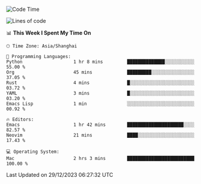 <!--START_SECTION:waka-->
![Code Time](http://img.shields.io/badge/Code%20Time-1%2C767%20hrs%2051%20mins-blue)

![Lines of code](https://img.shields.io/badge/From%20Hello%20World%20I%27ve%20Written-286.8%20thousand%20lines%20of%20code-blue)

📊 **This Week I Spent My Time On** 

```text
🕑︎ Time Zone: Asia/Shanghai

💬 Programming Languages: 
Python                   1 hr 8 mins         ██████████████░░░░░░░░░░░   55.00 % 
Org                      45 mins             █████████░░░░░░░░░░░░░░░░   37.05 % 
Rust                     4 mins              █░░░░░░░░░░░░░░░░░░░░░░░░   03.72 % 
YAML                     3 mins              █░░░░░░░░░░░░░░░░░░░░░░░░   03.20 % 
Emacs Lisp               1 min               ░░░░░░░░░░░░░░░░░░░░░░░░░   00.92 % 

🔥 Editors: 
Emacs                    1 hr 42 mins        █████████████████████░░░░   82.57 % 
Neovim                   21 mins             ████░░░░░░░░░░░░░░░░░░░░░   17.43 % 

💻 Operating System: 
Mac                      2 hrs 3 mins        █████████████████████████   100.00 % 
```


 Last Updated on 29/12/2023 06:27:32 UTC
<!--END_SECTION:waka-->
